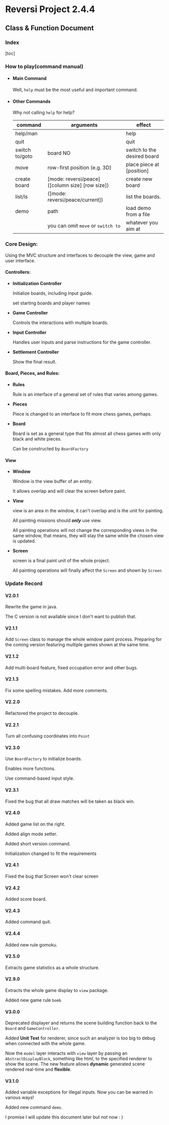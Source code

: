 # Reversi Project 2.4.4

## Class & Function Document

### Index

[toc]

### How to play(command manual)

* #### Main Command

  Well, `help` must be the most useful and important command.

* #### Other Commands

  Why not calling `help` for help?

  | command        | arguments                                        | effect                      |
  | -------------- | ------------------------------------------------ | --------------------------- |
  | help/man       |                                                  | help                        |
  | quit           |                                                  | quit                        |
  | switch to/goto | board NO                                         | switch to the desired board |
  | move           | row-first position (e.g. 3D)                     | place piece at [position]   |
  | create board   | [mode: reversi/peace] ([column size] [row size]) | create new board            |
  | list/ls        | ([mode: reversi/peace/current])                  | list the boards.            |
  | demo           | path                                             | load demo from a file       |
  |                | you can omit `move` or `switch to`               | whatever you aim at         |

### Core Design:

Using the MVC structure and interfaces to decouple the view, game and user interface.

#### Controllers:

* **Initialization Controller**

  Initialize boards, including Input guide.

  set starting boards and player names

* **Game Controller**

  Controls the interactions with multiple boards.

* **Input Controller**

  Handles user inputs and parse instructions for the game controller.

* **Settlement Controller**

  Show the final result.

#### Board, Pieces, and Rules:

* **Rules**

  Rule is an interface of a general set of rules that varies among games.

* **Pieces**

	Piece is changed to an interface to fit more chess games, perhaps.

* **Board**

  Board is set as a general type that fits almost all chess games with only black and white pieces.
  
  Can be constructed by `BoardFactory`

#### View

* **Window**

  Window is the view buffer of an entity.

  It allows overlap and will clear the screen before paint.

* **View**

  view is an area in the window, it can't overlap and is the unit for painting.

  All painting missions should ***only*** use view.

  All painting operations will not change the corresponding views in the same window, that means, they will stay the same while the chosen view is updated.

* **Screen**

  screen is a final paint unit of the whole project.

  All painting operations will finally affect the `Screen` and shown by `Screen`

### Update Record

#### V2.0.1

Rewrite the game in java.

The C version is not available since I don't want to publish that.

#### V2.1.1

Add `Screen` class to manage the whole window paint process. Preparing  for the coming version featuring multiple games shown  at the same time.

#### V2.1.2

Add multi-board feature, fixed occupation error and other bugs.

#### V2.1.3

Fix some spelling mistakes. Add more comments.

#### V2.2.0

Refactored the project to decouple.

#### V2.2.1

Turn all confusing coordinates into `Point`

#### V2.3.0

Use `BoardFactory` to initialize boards.

Enables more functions.

Use command-based input style.

#### V2.3.1

Fixed the bug that all draw matches will be taken as black win.

#### V2.4.0

Added game list on the right.

Added align mode setter.

Added short version command.

Initialization changed to fit the requirements

#### V2.4.1

Fixed the bug that Screen won't clear screen

#### V2.4.2

Added score board.

#### V2.4.3

Added command quit.

#### V2.4.4

Added new rule gomoku.

#### V2.5.0

Extracts game statistics as a whole structure.

#### V2.9.0

Extracts the whole game display to `view` package.

Added new game rule `bomb`

#### V3.0.0

Deprecated displayer and returns the scene building function back to the `Board` and `GameController`.

Added **Unit Test** for renderer, since such an analyzer is too big to debug when connected with the whole game.

Now the `model` layer interacts with `view` layer by passing an `AbstractDisplayBlock`, something like html, to the specified renderer to show the scene. The new feature allows **dynamic** generated scene rendered real-time and **flexible**.

#### V3.1.0

Added variable exceptions for illegal inputs. Now you can be warned in various ways!

Added new command `demo`.

I promise I will update this document later but not now : )
